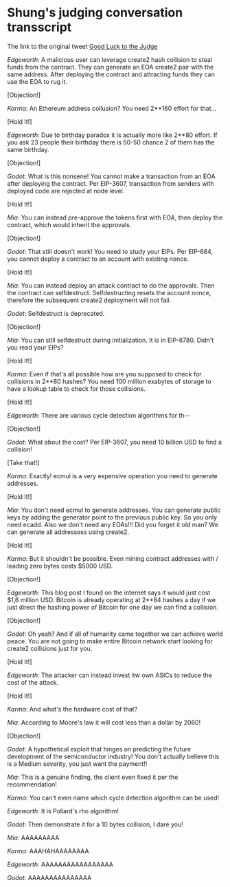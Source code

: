# Shung's judging conversation transscript

The link to the original tweet [Good Luck to the Judge](https://x.com/shunduquar/status/1824480593331015839)

*Edgeworth*: A malicious user can leverage create2 hash collision to steal funds from the contract. They can generate an EOA create2 pair with the same address. After deploying the contract and attracting funds they can use the EOA to rug it.

[Objection!]

*Karma*: An Ethereum address collusion? You need 2**160 effort for that...

[Hold It!]

*Edgeworth*: Due to birthday paradox it is actually more like 2**80 effort. If you ask 23 people their birthday there is 50-50 chance 2 of them has the same birthday.

[Objection!]

*Godot*: What is this nonsene! You cannot make a transaction from an EOA after deploying the contract. Per EIP-3607, transaction from senders with deployed code are rejected at node level.

[Hold It!]

*Mia*: You can instead pre-approve the tokens first with EOA, then deploy the contract, which would inherit the approvals.

[Objection!]

*Godot*: That still doesn't work! You need to study your EIPs. Per EIP-684, you cannot deploy a contract to an account with existing nonce.

[Hold It!]

*Mia*: You can instead deploy an attack contract to do the approvals. Then the contract can selfdestruct. Selfdestructing resets the account nonce, therefore the subsequent create2 deployment will not fail.

*Godot*: Selfdestruct is deprecated.

[Objection!]

*Mia*: You can still selfdestruct during initialization. It is in EIP-6780. Didn't you read your EIPs?

[Hold It!]

*Karma*: Even if that's all possible how are you supposed to check for collisions in 2**80 hashes? You need 100 million exabytes of storage to have a lookup table to check for those collisions.

[Hold It!]

*Edgeworth*: There are various cycle detection algorithms for th--

[Objection!]

*Godot*: What about the cost? Per EIP-3607, you need 10 billion USD to find a collision!

[Take that!]

*Karma*: Exactly! ecmul is a very expensive operation you need to generate addresses.

[Hold It!]

*Mia*: You don't need ecmul to generate addresses. You can generate public keys by adding the generator point to the previous public key. So you only need ecadd. Also we don't need any EOAs!!! Did you forget it old man? We can generate all addressess using create2.

[Hold It!]

*Karma*: But it shouldn't be possible. Even mining contract addresses with / leading zero bytes costs $5000 USD.

[Objection!]

*Edgeworth*: This blog post I found on the internet says it would just cost $1,6 million USD. Bitcoin is already operating at 2**84 hashes a day if we just direct the hashing power of Bitcoin for one day we can find a collision.

[Objection!]

*Godot*: Oh yeah? And if all of humanity came together we can achieve world peace. You are not going to make entire Bitcoin network start looking for create2 collisions just for you.

[Hold It!]

*Edgeworth*: The attacker can instead invest itw own ASICs to reduce the cost of the attack.

[Hold It!]

*Karma*: And what's the hardware cost of that?

*Mia*: According to Moore's law it will cost less than a dollar by 2060!

[Objection!]

*Godot*: A hypothetical exploit that hinges on predicting the future development of the semiconductor industry! You don't actually believe this is a Medium severity, you just want the payment!!

*Mia*: This is a genuine finding, the client even fixed it per the recommendation!

*Karma*: You can't even name which cycle detection algorithm can be used!

*Edgeworth*: It is Pollard's rho algorithm!

*Godot*: Then demonstrate it for a 10 bytes collision, I dare you!

*Mia*: AAAAAAAAA

*Karma*: AAAHAHAAAAAAAA

*Edgeworth*: AAAAAAAAAAAAAAAAA

*Godot*: AAAAAAAAAAAAAAA

